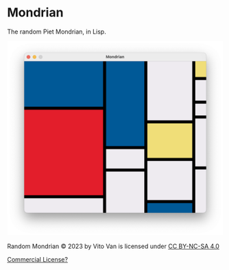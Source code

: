 # Mondrian

The random Piet Mondrian, in Lisp.

![mondrian](./canvas.png "Random Piet Mondrian")

Random Mondrian © 2023 by Vito Van is licensed under [CC BY-NC-SA 4.0 ](http://creativecommons.org/licenses/by-nc-sa/4.0/)

[Commercial License?](https://www.buymeacoffee.com/vitovan/e/119065)
